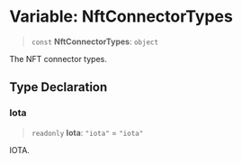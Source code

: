 # Variable: NftConnectorTypes

> `const` **NftConnectorTypes**: `object`

The NFT connector types.

## Type Declaration

### Iota

> `readonly` **Iota**: `"iota"` = `"iota"`

IOTA.
